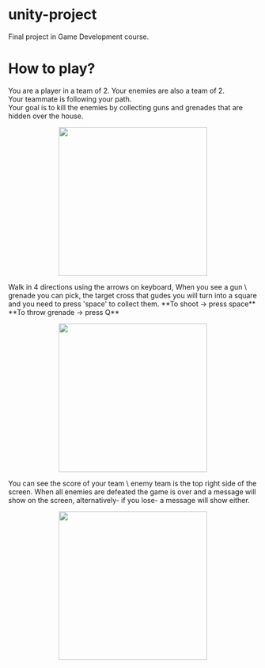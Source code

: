 # unity-project
Final project in Game Development course.

# How to play?
You are a player in a team of 2. Your enemies are also a team of 2.  
Your teammate is following your path.  
Your goal is to kill the enemies by collecting guns and grenades that are hidden over the house.  
<p align="center">
<img src="/../../../../katiaStepovoy/portfolio/blob/main/client/src/pages/images/game4.png" align="center" height="300">  
</p>
Walk in 4 directions using the arrows on keyboard,  
When you see a gun \ grenade you can pick, the target cross that gudes you will turn into a square and you need to press 'space' to collect them.  
**To shoot -> press space**  
**To throw grenade -> press Q**  
<p align="center">
<img src="/../../../../katiaStepovoy/portfolio/blob/main/client/src/pages/images/game8.png" align="center" height="300">   
</p>
You can see the score of your team \ enemy team is the top right side of the screen.  
When all enemies are defeated the game is over and a message will show on the screen, alternatively- if you lose- a message will show either.  
<p align="center">
<img src="/../../../../katiaStepovoy/portfolio/blob/main/client/src/pages/images/game9.png" align="center" height="300">    
</p>
